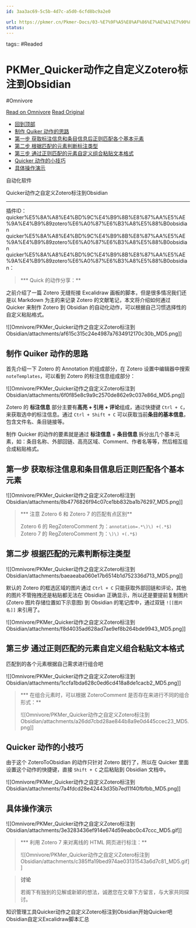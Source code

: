 ```yaml
---
id: 3aa3ac69-5c5b-4d7c-a5d0-6cfd8bc9a2e0

url: https://pkmer.cn/Pkmer-Docs/03-%E7%9F%A5%E8%AF%86%E7%AE%A1%E7%90%86%E5%B7%A5%E5%85%B7/%E8%87%AA%E5%8A%A8%E5%8C%96%E8%BD%AF%E4%BB%B6/quicker/quicker%E5%8A%A8%E4%BD%9C%E4%B9%8B%E8%87%AA%E5%AE%9A%E4%B9%89zotero%E6%A0%87%E6%B3%A8%E5%88%B0obsidian/
status:
---
```



tags::  #Readed 

# PKMer_Quicker动作之自定义Zotero标注到Obsidian
#Omnivore

[Read on Omnivore](https://omnivore.app/me/pk-mer-quicker-zotero-obsidian-192900e5053)
[Read Original](https://pkmer.cn/Pkmer-Docs/03-%E7%9F%A5%E8%AF%86%E7%AE%A1%E7%90%86%E5%B7%A5%E5%85%B7/%E8%87%AA%E5%8A%A8%E5%8C%96%E8%BD%AF%E4%BB%B6/quicker/quicker%E5%8A%A8%E4%BD%9C%E4%B9%8B%E8%87%AA%E5%AE%9A%E4%B9%89zotero%E6%A0%87%E6%B3%A8%E5%88%B0obsidian/)

* [回到顶部](#回到顶部)
* [制作 Quiker 动作的思路](#制作-quiker-动作的思路)
* [第一步 获取标注信息和条目信息后正则匹配各个基本元素](#第一步-获取标注信息和条目信息后正则匹配各个基本元素)
* [第二步 根据匹配的元素判断标注类型](#第二步-根据匹配的元素判断标注类型)
* [第三步 通过正则匹配的元素自定义组合粘贴文本格式](#第三步-通过正则匹配的元素自定义组合粘贴文本格式)
* [Quicker 动作的小技巧](#quicker-动作的小技巧)
* [具体操作演示](#具体操作演示)

自动化软件

Quicker动作之自定义Zotero标注到Obsidian 

---

 插件ID：quicker%E5%8A%A8%E4%BD%9C%E4%B9%8B%E8%87%AA%E5%AE%9A%E4%B9%89zotero%E6%A0%87%E6%B3%A8%E5%88%B0obsidian quicker%E5%8A%A8%E4%BD%9C%E4%B9%8B%E8%87%AA%E5%AE%9A%E4%B9%89zotero%E6%A0%87%E6%B3%A8%E5%88%B0obsidian quicker%E5%8A%A8%E4%BD%9C%E4%B9%8B%E8%87%AA%E5%AE%9A%E4%B9%89zotero%E6%A0%87%E6%B3%A8%E5%88%B0obsidian：

> *** Quick 的动作分享：**

之前介绍了一篇 Zotero 无缝衔接 Excalidraw 画板的脚本，但是很多情况我们还是以 Markdown 为主的来记录 Zotero 的文献笔记，本文将介绍如何通过 Quicker 来制作 Zotero 到 Obsidian 的自动化动作，可以根据自己习惯选择性的自定义粘贴格式。

![[Omnivore/PKMer_Quicker动作之自定义Zotero标注到Obsidian/attachments/af615c315c24e4987a7634912170c30b_MD5.png]]

## 制作 Quiker 动作的思路

首先介绍一下 Zotero 的 Annotation 的组成部分，在 Zotero 设置中编辑器中搜索 `noteTemplates`，可以看到 Zotero 的标注信息组成部分：

![[Omnivore/PKMer_Quicker动作之自定义Zotero标注到Obsidian/attachments/6f0f85e8c9a9c2570de862e9c037e86d_MD5.png]]

Zotero 的 **标注信息** 部分主要有**高亮 + 引用 + 评论**组成，通过快捷键 `Ctrl + C`，来获取选中的标注信息。通过 `Ctrl + Shift + C` 可以获取当前**条目的基本信息**，包含文件名、条目链接等。

制作 Quicker 的动作的要素就是通过 **标注信息** \+ **条目信息** 拆分出几个基本元素，如：条目名称、外部回链、高亮区域、Comment、作者名等等，然后相互组合成粘贴格式。

## 第一步 获取标注信息和条目信息后正则匹配各个基本元素

![[Omnivore/PKMer_Quicker动作之自定义Zotero标注到Obsidian/attachments/8b4776826f94c07ce1bb832ba1b76297_MD5.png]]

> *** 注意 Zotero 6 和 Zotero 7 的匹配有点区别**
> 
> Zotero 6 的 RegZoteroComment 为：`annotation=.*\)\) +(.*$)`  
> Zotero 7 的 RegZoteroComment 为：`\)\) +(.*$)`

## 第二步 根据匹配的元素判断标注类型

![[Omnivore/PKMer_Quicker动作之自定义Zotero标注到Obsidian/attachments/baeaeaba060e17b6514b1d752336d713_MD5.png]]

默认的 Zotero 的框选区域的图片通过 `Ctrl + C` 只能获取外部回链和评论，其他的图片不管拖拽还是粘贴都无法在 Obsidian 正确显示，所以还是要提前复制图片 (Zotero 图片存储位置如下示意图) 到 Obsidian 的笔记库中，通过双链 `![[图片名]]` 来引用了。

![[Omnivore/PKMer_Quicker动作之自定义Zotero标注到Obsidian/attachments/f8d4035ad628ad7ae9ef8b264bde9943_MD5.png]]

## 第三步 通过正则匹配的元素自定义组合粘贴文本格式

匹配到的各个元素根据自己需求进行组合吧

![[Omnivore/PKMer_Quicker动作之自定义Zotero标注到Obsidian/attachments/1ccfa1bda628c0ed6cd418a8de1cacb2_MD5.png]]

> *** 在组合元素时，可以根据 ZoteroComment 是否存在来进行不同的组合形式：**
> 
> ![[Omnivore/PKMer_Quicker动作之自定义Zotero标注到Obsidian/attachments/a26dd7cbd28ae844b8a9e0d445ccec23_MD5.png]]

## Quicker 动作的小技巧

由于这个 ZoteroToObsidian 的动作只针对 Zotero 就行了，所以在 Quicker 里面设置这个动作的快捷键，直接 `Shift + C` 之后粘贴到 Obsidian 文档中。

![[Omnivore/PKMer_Quicker动作之自定义Zotero标注到Obsidian/attachments/7a4fdcd28e42443d35b7ed11f40fbfbb_MD5.png]]

## 具体操作演示

![[Omnivore/PKMer_Quicker动作之自定义Zotero标注到Obsidian/attachments/3e3283436ef914e674d59eabc0c47ccc_MD5.gif]]

> *** 利用 Zotero 7 来对离线的 HTML 网页进行标注：**
> 
> ![[Omnivore/PKMer_Quicker动作之自定义Zotero标注到Obsidian/attachments/c385ffa19bed974ae03131543a6d7c81_MD5.gif]]

> **讨论**
> 
> 若阁下有独到的见解或新颖的想法，诚邀您在文章下方留言，与大家共同探讨。

知识管理工具Quicker动作之自定义Zotero标注到Obsidian开始Quicker吧Obsidian自定义Excalidraw脚本汇总

